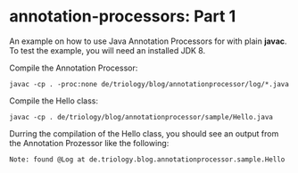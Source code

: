 # annotation-processors: Part 1

An example on how to use Java Annotation Processors for with plain **javac**. To test the example, you will need an installed JDK 8.

Compile the Annotation Processor:

```
javac -cp . -proc:none de/triology/blog/annotationprocessor/log/*.java
```

Compile the Hello class:

```
javac -cp . de/triology/blog/annotationprocessor/sample/Hello.java
```

Durring the compilation of the Hello class, you should see an output from the Annotation Prozessor like the following:

```
Note: found @Log at de.triology.blog.annotationprocessor.sample.Hello
```
